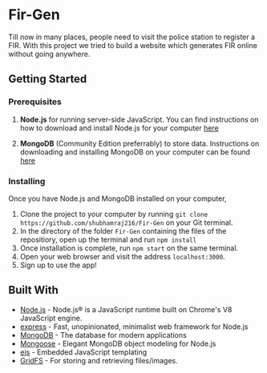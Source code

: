 # Fir-Gen

Till now in many places, people need to visit the police station to register a FIR. With this project we tried to build a website which generates FIR online without going anywhere.

## Getting Started

### Prerequisites

1. **Node.js** for running server-side JavaScript. You can find instructions on how to download and install Node.js for your computer [here](https://nodejs.org/en/download/)

2. **MongoDB** (Community Edition preferrably) to store data. Instructions on downloading and installing MongoDB on your computer can be found [here](https://docs.mongodb.com/manual/installation/)

### Installing

Once you have Node.js and MongoDB installed on your computer,

1. Clone the project to your computer by running `git clone https://github.com/shubhamraj216/Fir-Gen` on your Git terminal.
2. In the directory of the folder `Fir-Gen` containing the files of the repositiory, open up the terminal and run `npm install`
3. Once installation is complete, run `npm start` on the same terminal.
4. Open your web browser and visit the address `localhost:3000`.
5. Sign up to use the app!

## Built With

- [Node.js](https://nodejs.org) - Node.js® is a JavaScript runtime built on Chrome's V8 JavaScript engine.
- [express](https://expressjs.com//) - Fast, unopinionated, minimalist web framework for Node.js
- [MongoDB](https://www.mongodb.com/) - The database for
  modern applications
- [Mongoose](https://mongoosejs.com/) - Elegant MongoDB object modeling for Node.js
- [ejs](https://ejs.co/) - Embedded JavaScript templating
- [GridFS](https://docs.mongodb.com/manual/core/gridfs/) - For storing and retrieving files/images.
